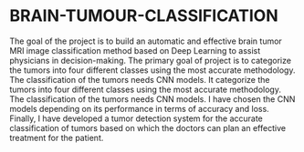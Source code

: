 # BRAIN-TUMOUR-CLASSIFICATION
The goal of the project is to build an automatic and effective brain tumor MRI image classification method based on Deep Learning to assist physicians in decision-making.
The primary goal of project is to categorize the tumors into four different classes using the most accurate methodology. The classification of the tumors needs CNN models. 
It categorize the tumors into four different classes using the most accurate methodology. The classification of the tumors needs CNN models. 
I have chosen the CNN models depending on its performance in terms of accuracy and loss.
Finally, I have developed a tumor detection system for the accurate classification of tumors based on which the doctors can plan an effective treatment for the patient.
